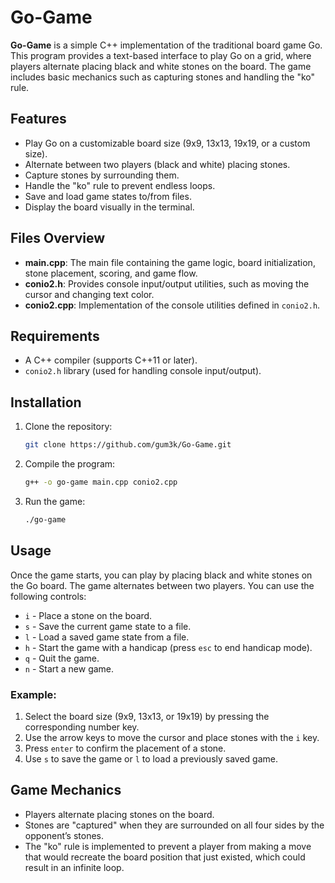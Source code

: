 # Go-Game

**Go-Game** is a simple C++ implementation of the traditional board game Go. This program provides a text-based interface to play Go on a grid, where players alternate placing black and white stones on the board. The game includes basic mechanics such as capturing stones and handling the "ko" rule.

## Features
- Play Go on a customizable board size (9x9, 13x13, 19x19, or a custom size).
- Alternate between two players (black and white) placing stones.
- Capture stones by surrounding them.
- Handle the "ko" rule to prevent endless loops.
- Save and load game states to/from files.
- Display the board visually in the terminal.

## Files Overview

- **main.cpp**: The main file containing the game logic, board initialization, stone placement, scoring, and game flow.
- **conio2.h**: Provides console input/output utilities, such as moving the cursor and changing text color.
- **conio2.cpp**: Implementation of the console utilities defined in `conio2.h`.

## Requirements
- A C++ compiler (supports C++11 or later).
- `conio2.h` library (used for handling console input/output).

## Installation

1. Clone the repository:
   ```bash
   git clone https://github.com/gum3k/Go-Game.git
   ```

2. Compile the program:
   ```bash
   g++ -o go-game main.cpp conio2.cpp
   ```

3. Run the game:
   ```bash
   ./go-game
   ```

## Usage

Once the game starts, you can play by placing black and white stones on the Go board. The game alternates between two players. You can use the following controls:

- `i` - Place a stone on the board.
- `s` - Save the current game state to a file.
- `l` - Load a saved game state from a file.
- `h` - Start the game with a handicap (press `esc` to end handicap mode).
- `q` - Quit the game.
- `n` - Start a new game.

### Example:
1. Select the board size (9x9, 13x13, or 19x19) by pressing the corresponding number key.
2. Use the arrow keys to move the cursor and place stones with the `i` key.
3. Press `enter` to confirm the placement of a stone.
4. Use `s` to save the game or `l` to load a previously saved game.

## Game Mechanics
- Players alternate placing stones on the board.
- Stones are "captured" when they are surrounded on all four sides by the opponent’s stones.
- The "ko" rule is implemented to prevent a player from making a move that would recreate the board position that just existed, which could result in an infinite loop.
